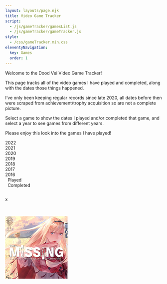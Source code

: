 ```yaml
---
layout: layouts/page.njk
title: Video Game Tracker
script:
  - /js/gameTracker/gamesList.js
  - /js/gameTracker/gameTracker.js
style:
  - /css/gameTracker.min.css
eleventyNavigation:
  key: Games
  order: 1
---
```


Welcome to the Dood Vei Video Game Tracker!

This page tracks all of the video games I have played and completed, along with the dates those things happened.

I’ve only been keeping regular records since late 2020, all dates before then were scraped from achievement/trophy acquisition so are not a complete picture.

Select a game to show the dates I played and/or completed that game, and select a year to see games from different years.

Please enjoy this look into the games I have played!

<div class="year yearChosen" data-year="2022">2022</div>
<div class="year" data-year="2021">2021</div>
<div class="year" data-year="2020">2020</div>
<div class="year" data-year="2019">2019</div>
<div class="year" data-year="2018">2018</div>
<div class="year" data-year="2017">2017</div>
<div class="year" data-year="2016">2016</div>

<div class="examples">
    <div class="playedExample"><span>&nbsp;</span> Played</div>
    <div class="completedExample"><span>&nbsp;</span> Completed</div>
</div>

<div id="gameTrackerTop">

<table class="yearTable">
<thead></thead>
<tbody id="yearTableBody"></tbody>
</table>

<div id="gameInformation">
        <div id="infoClose">x</div>
        <img id="gameImg">
        <div id="gameName"></div>
        <div id="gamePlatform"></div>
        <div id="gameMore"></div>
</div>

</div>
<div id='gameDate'><h2></h2></div>
<div id='gamesIcons'>
<img src="img/0.jpg">
</div>